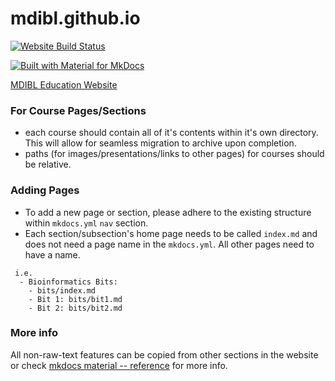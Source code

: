 # mdibl.github.io

[![Website Build Status](https://github.com/mdibl/mdibl.github.io/actions/workflows/ci.yml/badge.svg)](https://github.com/mdibl/mdibl.github.io/actions/workflows/ci.yml)

[![Built with Material for MkDocs](https://img.shields.io/badge/Material_for_MkDocs-526CFE?style=for-the-badge&logo=MaterialForMkDocs&logoColor=white)](https://squidfunk.github.io/mkdocs-material/) 

[MDIBL Education Website](https://mdibl.github.io/)


### For Course Pages/Sections

- each course should contain all of it's contents within it's own directory. This will allow for seamless migration to archive upon completion. 
- paths (for images/presentations/links to other pages) for courses should be relative. 

### Adding Pages

- To add a new page or section, please adhere to the existing structure within `mkdocs.yml` `nav` section.
- Each section/subsection's home page needs to be called `index.md` and does not need a page name in the `mkdocs.yml`. All other pages need to have a name.

```
 i.e. 
  - Bioinformatics Bits: 
    - bits/index.md
    - Bit 1: bits/bit1.md
    - Bit 2: bits/bit2.md
```

### More info

All non-raw-text features can be copied from other sections in the website or check [mkdocs material -- reference](https://squidfunk.github.io/mkdocs-material/reference/) for more info. 
